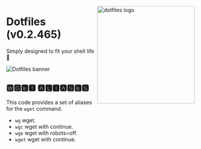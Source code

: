 <!-- markdownlint-disable MD033 MD041 -->

<img src="https://kura.pro/dotfiles/v2/images/logos/dotfiles.svg"
alt="dotfiles logo" width="261" align="right" />

<!-- markdownlint-enable MD033 MD041 -->

# Dotfiles (v0.2.465)

Simply designed to fit your shell life 🐚

![Dotfiles banner][banner]

## 🆆🅶🅴🆃 🅰🅻🅸🅰🆂🅴🆂

This code provides a set of aliases for the `wget` command.

- `wg` wget.
- `wgc` wget with continue.
- `wge` wget with robots=off.
- `wget` wget with continue.

[banner]: https://kura.pro/dotfiles/v2/images/titles/title-dotfiles.svg
